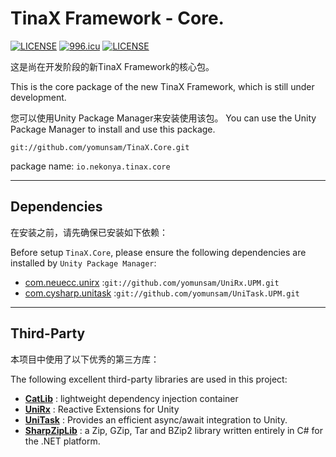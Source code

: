# TinaX Framework - Core.

[![LICENSE](https://img.shields.io/badge/license-NPL%20(The%20996%20Prohibited%20License)-blue.svg)](https://github.com/996icu/996.ICU/blob/master/LICENSE)
<a href="https://996.icu"><img src="https://img.shields.io/badge/link-996.icu-red.svg" alt="996.icu"></a>
[![LICENSE](https://camo.githubusercontent.com/3867ce531c10be1c59fae9642d8feca417d39b58/68747470733a2f2f696d672e736869656c64732e696f2f6769746875622f6c6963656e73652f636f6f6b6965592f596561726e696e672e737667)](https://github.com/yomunsam/TinaX/blob/master/LICENSE)

这是尚在开发阶段的新TinaX Framework的核心包。

This is the core package of the new TinaX Framework, which is still under development.

您可以使用Unity Package Manager来安装使用该包。
You can use the Unity Package Manager to install and use this package.

```
git://github.com/yomunsam/TinaX.Core.git
```

package name: `io.nekonya.tinax.core`

------

## Dependencies

在安装之前，请先确保已安装如下依赖：

Before setup `TinaX.Core`, please ensure the following dependencies are installed by `Unity Package Manager`:

- [com.neuecc.unirx](https://github.com/yomunsam/UniRx.UPM) :`git://github.com/yomunsam/UniRx.UPM.git`
- [com.cysharp.unitask](https://github.com/yomunsam/UniTask.UPM) :`git://github.com/yomunsam/UniTask.UPM.git`

------

## Third-Party

本项目中使用了以下优秀的第三方库：

The following excellent third-party libraries are used in this project:

- **[CatLib](https://catlib.io/)** : lightweight dependency injection container
- **[UniRx](https://github.com/neuecc/UniRx)** : Reactive Extensions for Unity
- **[UniTask](https://github.com/Cysharp/UniTask)** : Provides an efficient async/await integration to Unity.
- **[SharpZipLib](https://github.com/icsharpcode/SharpZipLib)** : a Zip, GZip, Tar and BZip2 library written entirely in C# for the .NET platform. 